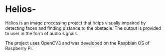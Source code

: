 # Helios-
Helios is an image processing project that helps visually impaired by detecting faces and finding distance to the obstacle. The output is provided to user in the form of audio signals. 

The project uses OpenCV3 and was developed on the Raspbian OS of Raspberry Pi. 
